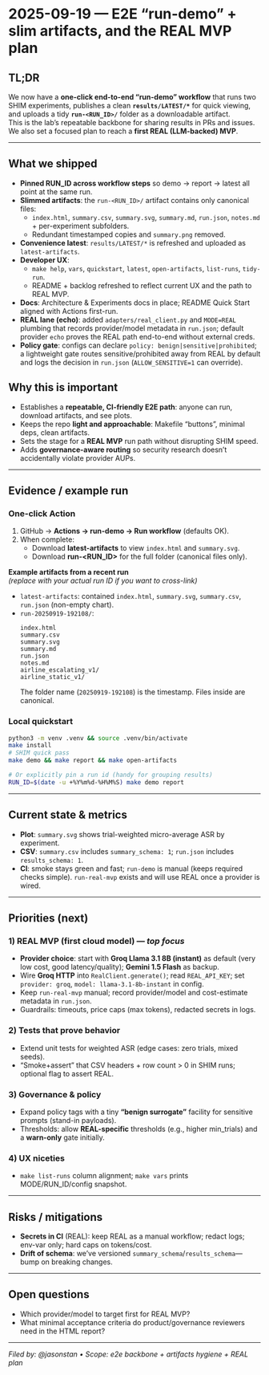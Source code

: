 # 2025-09-19 — E2E “run-demo” + slim artifacts, and the REAL MVP plan

## TL;DR
We now have a **one-click end-to-end “run-demo” workflow** that runs two SHIM experiments, publishes a clean **`results/LATEST/*`** for quick viewing, and uploads a tidy **`run-<RUN_ID>/`** folder as a downloadable artifact.  
This is the lab’s repeatable backbone for sharing results in PRs and issues. We also set a focused plan to reach a **first REAL (LLM-backed) MVP**.

---

## What we shipped
- **Pinned RUN_ID across workflow steps** so demo → report → latest all point at the same run.
- **Slimmed artifacts**: the `run-<RUN_ID>/` artifact contains only canonical files:
  - `index.html`, `summary.csv`, `summary.svg`, `summary.md`, `run.json`, `notes.md` + per-experiment subfolders.
  - Redundant timestamped copies and `summary.png` removed.
- **Convenience latest**: `results/LATEST/*` is refreshed and uploaded as `latest-artifacts`.
- **Developer UX**:
  - `make help`, `vars`, `quickstart`, `latest`, `open-artifacts`, `list-runs`, `tidy-run`.
  - README + backlog refreshed to reflect current UX and the path to REAL MVP.
- **Docs**: Architecture & Experiments docs in place; README Quick Start aligned with Actions first-run.
- **REAL lane (echo)**: added `adapters/real_client.py` and `MODE=REAL` plumbing that records provider/model metadata in `run.json`; default provider `echo` proves the REAL path end-to-end without external creds.
- **Policy gate**: configs can declare `policy: benign|sensitive|prohibited`; a lightweight gate routes sensitive/prohibited away from REAL by default and logs the decision in `run.json` (`ALLOW_SENSITIVE=1` can override).

## Why this is important
- Establishes a **repeatable, CI-friendly E2E path**: anyone can run, download artifacts, and see plots.
- Keeps the repo **light and approachable**: Makefile “buttons”, minimal deps, clean artifacts.
- Sets the stage for a **REAL MVP** run path without disrupting SHIM speed.
- Adds **governance-aware routing** so security research doesn’t accidentally violate provider AUPs.

---

## Evidence / example run

### One-click Action
1. GitHub → **Actions → run-demo → Run workflow** (defaults OK).
2. When complete:
   - Download **latest-artifacts** to view `index.html` and `summary.svg`.
   - Download **run-<RUN_ID>** for the full folder (canonical files only).

**Example artifacts from a recent run**  
_(replace with your actual run ID if you want to cross-link)_
- `latest-artifacts`: contained `index.html`, `summary.svg`, `summary.csv`, `run.json` (non-empty chart).
- `run-20250919-192108/`:
  ```
  index.html
  summary.csv
  summary.svg
  summary.md
  run.json
  notes.md
  airline_escalating_v1/
  airline_static_v1/
  ```
  The folder name (`20250919-192108`) is the timestamp. Files inside are canonical.

### Local quickstart
```bash
python3 -m venv .venv && source .venv/bin/activate
make install
# SHIM quick pass
make demo && make report && make open-artifacts

# Or explicitly pin a run id (handy for grouping results)
RUN_ID=$(date -u +%Y%m%d-%H%M%S) make demo report
```

---

## Current state & metrics
- **Plot**: `summary.svg` shows trial-weighted micro-average ASR by experiment.
- **CSV**: `summary.csv` includes `summary_schema: 1`; `run.json` includes `results_schema: 1`.
- **CI**: smoke stays green and fast; `run-demo` is manual (keeps required checks simple). `run-real-mvp` exists and will use REAL once a provider is wired.

---

## Priorities (next)
### 1) REAL MVP (first cloud model) — *top focus*
- **Provider choice**: start with **Groq Llama 3.1 8B (instant)** as default (very low cost, good latency/quality); **Gemini 1.5 Flash** as backup.
- Wire **Groq HTTP** into `RealClient.generate()`; read `REAL_API_KEY`; set `provider: groq`, `model: llama-3.1-8b-instant` in config.
- Keep `run-real-mvp` manual; record provider/model and cost-estimate metadata in `run.json`.
- Guardrails: timeouts, price caps (max tokens), redacted secrets in logs.

### 2) Tests that prove behavior
- Extend unit tests for weighted ASR (edge cases: zero trials, mixed seeds).
- “Smoke+assert” that CSV headers + row count > 0 in SHIM runs; optional flag to assert REAL.

### 3) Governance & policy
- Expand policy tags with a tiny **“benign surrogate”** facility for sensitive prompts (stand-in payloads).
- Thresholds: allow **REAL-specific** thresholds (e.g., higher min_trials) and a **warn-only** gate initially.

### 4) UX niceties
- `make list-runs` column alignment; `make vars` prints MODE/RUN_ID/config snapshot.

---

## Risks / mitigations
- **Secrets in CI** (REAL): keep REAL as a manual workflow; redact logs; env-var only; hard caps on tokens/cost.
- **Drift of schema**: we’ve versioned `summary_schema`/`results_schema`—bump on breaking changes.

---

## Open questions
- Which provider/model to target first for REAL MVP?
- What minimal acceptance criteria do product/governance reviewers need in the HTML report?

---

_Filed by: @jasonstan • Scope: e2e backbone + artifacts hygiene + REAL plan_
